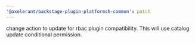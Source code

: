 ```yaml
---
'@axelerant/backstage-plugin-platformsh-common': patch
---
```


change action to update for rbac plugin compatibility. This will use catalog update conditional permission.
